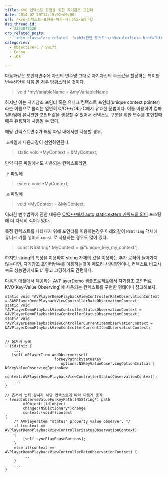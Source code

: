 ```yaml
---
title: KVO 컨텍스트 표현을 위한 자기참조 포인터
date: 2014-02-20T14:19:02+00:00
url: /kvo-컨텍스트-표현을-위한-자기참조-포인터/
dsq_thread_id:
  - 2293878320
crp_related_posts:
  - '<div class="crp_related  "><h3>관련 포스트:</h3><ul><li><a href="https://www.letmecompile.com/api-auth-jwt-jwk-explained/"     class="post-800"><span class="crp_title">API 서버 인증을 위한 JWT와 JWK 이해하기</span></a></li><li><a href="https://www.letmecompile.com/mysql-innodb-lock-deadlock/"     class="post-763"><span class="crp_title">MySQL InnoDB lock & deadlock 이해하기</span></a></li><li><a href="https://www.letmecompile.com/redis-cluster-sentinel-overview/"     class="post-770"><span class="crp_title">레디스 클러스터, 센티넬 구성 및 동작 방식</span></a></li><li><a href="https://www.letmecompile.com/certificate-file-format-extensions-comparison/"     class="post-792"><span class="crp_title">인증서 파일 형식 및 확장자의 차이점 비교 설명 (Certificate file format&hellip;</span></a></li><li><a href="https://www.letmecompile.com/chrome-extension-with-react/"     class="post-776"><span class="crp_title">크롬 익스텐션 개발 + 리액트 적용하기</span></a></li></ul><div class="crp_clear"></div></div>'
categories:
  - Objective-C / Swift
  - Cocoa
  - iOS

---
```

다음과같은 포인터변수에 자신의 변수명 그대로 자기자신의 주소값을 할당하는 특이한 변수선언을 처음 볼 경우 당황스러울 것이다.

> void *myVariableName = &myVariableName

하지만 이는 자기참조 포인터 혹은 유니크 컨텍스트 포인터(unique context pointer)라는 이름으로 불리는 엄연히 C/C++/Obj-C에서 유효한 문법이다. 이를 이용하여 컴파일타임에 유니크한 포인터값을 생성할 수 있어서 컨텍스트 구분을 위한 변수를 표현할때 매우 유용하게 사용될 수 있다.

해당 컨텍스트변수가 해당 파일 내에서만 사용할 경우.

`.m`파일에 다음과같이 선언하면된다.

> static void *MyContext = &MyContext;

만약 다른 파일에서도 사용되는 컨텍스트라면,

`.h` 파일에

> extern void *MyContext;

`.m` 파일에

> void *MyContext = &MyContext;

이러한 변수범위에 관한 내용은 [C/C++에서 auto,static,extern 키워드의 의미][1] 포스팅에 더 자세히 적어두었다.

특정 컨텍스트를 나타내기 위해 포인터를 이용하는경우 아래와같이 `NSString` 객체에 유니크 키를 넣어서 `const` 로 사용하는 경우도 많이 있다.

> const NSString* MyContext = @“unique\_key\_my_context”;

하지만 string의 특성을 이용하여 string 자체의 값을 이용하는 추가 로직이 들어가지 않는다면, 자기참조 포인터변수를 이용하는것이 메모리 사용측면이나, 컨텍스트 비교시 속도 성능면에서도 더 좋고 코딩하기도 간편하다.

다음은 애플에서 제공하는 AVPlayerDemo 샘플프로젝트에서 자기참조 포인터로 KVO(Key-Value Observing)에 사용되는 컨텍스트를 구현한 형태이니 참고해보자.

    static void *AVPlayerDemoPlaybackViewControllerRateObservationContext = &AVPlayerDemoPlaybackViewControllerRateObservationContext;
    static void *AVPlayerDemoPlaybackViewControllerStatusObservationContext = &AVPlayerDemoPlaybackViewControllerStatusObservationContext;
    static void *AVPlayerDemoPlaybackViewControllerCurrentItemObservationContext = &AVPlayerDemoPlaybackViewControllerCurrentItemObservationContext;
    
    
    // 옵저버 등록
    - (id)init {
        ...
       [self.mPlayerItem addObserver:self 
                          forKeyPath:kStatusKey 
                             options:NSKeyValueObservingOptionInitial | NSKeyValueObservingOptionNew
                            context:AVPlayerDemoPlaybackViewControllerStatusObservationContext];
        ...
    }
    
    // 옵저버 변화 감시지 해당 컨텍스트에 따라 다르게 동작
    - (void)observeValueForKeyPath:(NSString*) path
            ofObject:(id)object
            change:(NSDictionary*)change
            context:(void*)context
    {
        /* AVPlayerItem "status" property value observer. */
        if (context == AVPlayerDemoPlaybackViewControllerStatusObservationContext)
        {
            [self syncPlayPauseButtons];
        }
        else if(context == AVPlayerDemoPlaybackViewControllerRateObservationContext) {
            ...
        }
        ...
    }

 [1]: http://www.letmecompile.com/c-cpp-auto-static-extern-%ED%82%A4%EC%9B%8C%EB%93%9C-%EC%9D%98%EB%AF%B8/